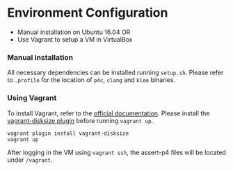 # Environment Configuration

* Manual installation on Ubuntu 16.04 OR
* Use Vagrant to setup a VM in VirtualBox

### Manual installation
All necessary dependencies can be installed running `setup.sh`.
Please refer to `.profile` for the location of `p4c`, `clang` and `klee` binaries.

### Using Vagrant
To install Vagrant, refer to the [official documentation](https://google.com).
Please install the [vagrant-disksize plugin](https://github.com/sprotheroe/vagrant-disksize) before running `vagrant up`.
```
vagrant plugin install vagrant-disksize
vagrant up
```
After logging in the VM using `vagrant ssh`, the assert-p4 files will be located under `/vagrant`.